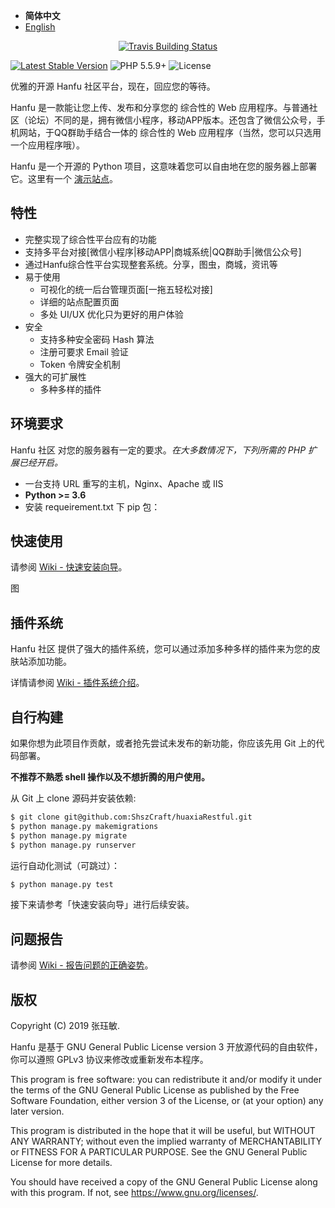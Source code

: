 - <b>简体中文</b>
- [English]()


<p align="center">
<a href="https://travis-ci.org/ShszCraft/huaxiaRestful"><img src="https://travis-ci.org/ShszCraft/huaxiaRestful.svg?branch=master" alt="Travis Building Status"></a>

<a href="https://github.com/ShszCraft/huaxiaRestful/releases"><img src="https://poser.pugx.org/printempw/blessing-skin-server/version" alt="Latest Stable Version"></a>
<img src="https://img.shields.io/packagist/v/0/0.svg" alt="PHP 5.5.9+">
<img src="https://poser.pugx.org/printempw/blessing-skin-server/license" alt="License">

</p>

优雅的开源 Hanfu 社区平台，现在，回应您的等待。

Hanfu 是一款能让您上传、发布和分享您的 综合性的 Web 应用程序。与普通社区（论坛）不同的是，拥有微信小程序，移动APP版本。还包含了微信公众号，手机网站，于QQ群助手结合一体的 综合性的 Web 应用程序（当然，您可以只选用一个应用程序哦）。

Hanfu 是一个开源的 Python 项目，这意味着您可以自由地在您的服务器上部署它。这里有一个 [演示站点](http://www.vdjango.net/)。

特性
-----------
- 完整实现了综合性平台应有的功能
- 支持多平台对接[微信小程序|移动APP|商城系统|QQ群助手|微信公众号]
- 通过Hanfu综合性平台实现整套系统。分享，图虫，商城，资讯等
- 易于使用
    - 可视化的统一后台管理页面[一拖五轻松对接]
    - 详细的站点配置页面
    - 多处 UI/UX 优化只为更好的用户体验
- 安全
    - 支持多种安全密码 Hash 算法
    - 注册可要求 Email 验证
    - Token 令牌安全机制
- 强大的可扩展性
    - 多种多样的插件

环境要求
-----------
Hanfu 社区 对您的服务器有一定的要求。_在大多数情况下，下列所需的 PHP 扩展已经开启。_

- 一台支持 URL 重写的主机，Nginx、Apache 或 IIS
- **Python >= 3.6**
- 安装 requeirement.txt 下 pip 包：


快速使用
-----------
请参阅 [Wiki - 快速安装向导]()。

图

插件系统
------------

Hanfu 社区 提供了强大的插件系统，您可以通过添加多种多样的插件来为您的皮肤站添加功能。

详情请参阅 [Wiki - 插件系统介绍]()。

自行构建
------------
如果你想为此项目作贡献，或者抢先尝试未发布的新功能，你应该先用 Git 上的代码部署。

**不推荐不熟悉 shell 操作以及不想折腾的用户使用。**

从 Git 上 clone 源码并安装依赖:

```bash
$ git clone git@github.com:ShszCraft/huaxiaRestful.git
$ python manage.py makemigrations
$ python manage.py migrate
$ python manage.py runserver
```

运行自动化测试（可跳过）：

```bash
$ python manage.py test
```

接下来请参考「快速安装向导」进行后续安装。

问题报告
------------
请参阅 [Wiki - 报告问题的正确姿势]()。

版权
------------
Copyright (C) 2019 张珏敏.

>>>
Hanfu 是基于 GNU General Public License version 3 开放源代码的自由软件，你可以遵照 GPLv3 协议来修改或重新发布本程序。
>>>

This program is free software: you can redistribute it and/or modify
it under the terms of the GNU General Public License as published by
the Free Software Foundation, either version 3 of the License, or
(at your option) any later version.

This program is distributed in the hope that it will be useful,
but WITHOUT ANY WARRANTY; without even the implied warranty of
MERCHANTABILITY or FITNESS FOR A PARTICULAR PURPOSE.  See the
GNU General Public License for more details.

You should have received a copy of the GNU General Public License
along with this program.  If not, see <https://www.gnu.org/licenses/>.

